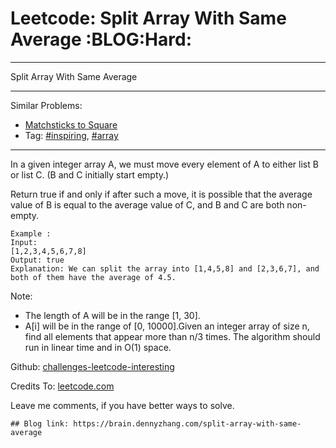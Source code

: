 # Leetcode: Split Array With Same Average     :BLOG:Hard:


---

Split Array With Same Average  

---

Similar Problems:  
-   [Matchsticks to Square](https://brain.dennyzhang.com/matchsticks-to-square)
-   Tag: [#inspiring](https://brain.dennyzhang.com/tag/inspiring), [#array](https://brain.dennyzhang.com/tag/array)

---

In a given integer array A, we must move every element of A to either list B or list C. (B and C initially start empty.)  

Return true if and only if after such a move, it is possible that the average value of B is equal to the average value of C, and B and C are both non-empty.  

    Example :
    Input: 
    [1,2,3,4,5,6,7,8]
    Output: true
    Explanation: We can split the array into [1,4,5,8] and [2,3,6,7], and both of them have the average of 4.5.

Note:  

-   The length of A will be in the range [1, 30].
-   A[i] will be in the range of [0, 10000].Given an integer array of size n, find all elements that appear more than n/3 times. The algorithm should run in linear time and in O(1) space.

Github: [challenges-leetcode-interesting](https://github.com/DennyZhang/challenges-leetcode-interesting/tree/master/split-array-with-same-average)  

Credits To: [leetcode.com](https://leetcode.com/problems/split-array-with-same-average/description/)  

Leave me comments, if you have better ways to solve.  

    ## Blog link: https://brain.dennyzhang.com/split-array-with-same-average